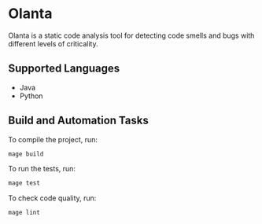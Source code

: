 # Olanta

Olanta is a static code analysis tool for detecting code smells and bugs with different levels of criticality.

## Supported Languages

- Java
- Python

## Build and Automation Tasks

To compile the project, run:

```sh
mage build
```

To run the tests, run:

```sh
mage test
```

To check code quality, run:

```sh
mage lint
```